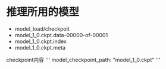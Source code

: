 # 推理所用的模型
- model_load/checkpoit
- model_1_0.ckpt.data-00000-of-00001
- model_1_0.ckpt.index
- model_1_0.ckpt.meta

checkpoint内容
'''
model_checkpoint_path: "model_1_0.ckpt"
'''
